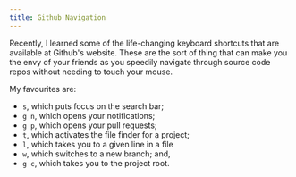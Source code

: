 ```yaml
---
title: Github Navigation
---
```


Recently, I learned some of the life-changing keyboard shortcuts
that are available at Github's website. These are the sort of thing
that can make you the envy of your friends as you speedily navigate
through source code repos without needing to touch your mouse.

My favourites are:

- `s`, which puts focus on the search bar;
- `g n`, which opens your notifications;
- `g p`, which opens your pull requests;
- `t`, which activates the file finder for a project;
- `l`, which takes you to a given line in a file
- `w`, which switches to a new branch; and,
- `g c`, which takes you to the project root.
